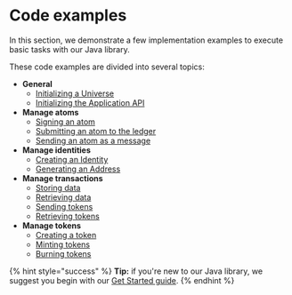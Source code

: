 # Code examples

In this section, we demonstrate a few implementation examples to execute basic tasks with our Java library.

These code examples are divided into several topics:

* **General**
  * [Initializing a Universe](general-use.md#initializing-a-universe)
  * [Initializing the Application API](general-use.md#initializing-the-dapp-api)
* **Manage atoms**
  * [Signing an atom]()
  * [Submitting an atom to the ledger]()
  * [Sending an atom as a message]()
* **Manage identities**
  * [Creating an Identity](identity-management.md#creating-an-identity)
  * [Generating an Address](identity-management.md#generating-an-address)
* **Manage transactions**
  * [Storing data](transaction-management.md#storing-data)
  * [Retrieving data](transaction-management.md#retrieving-data)
  * [Sending tokens](transaction-management.md#sending-tokens)
  * [Retrieving tokens](transaction-management.md#retrieving-tokens)
* **Manage tokens**
  * [Creating a token](token-management.md#creating-a-token)
  * [Minting tokens](token-management.md#minting-tokens)
  * [Burning tokens](token-management.md#burning-tokens)

{% hint style="success" %}
**Tip:** if you're new to our Java library, we suggest you begin with our [Get Started guide](../../guides/getting-started.md).
{% endhint %}

